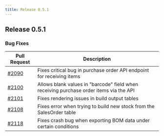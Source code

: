 ```yaml
---
title: Release 0.5.1
---
```


## Release 0.5.1

### Bug Fixes

| Pull Request | Description |
| --- | --- |
| [#2090](https://github.com/inventree/InvenTree/pull/2090) | Fixes critical bug in purchase order API endpoint for receiving items |
| [#2100](https://github.com/inventree/InvenTree/pull/2100) | Allows blank values in "barcode" field when receiving purchase order items via the API |
| [#2101](https://github.com/inventree/InvenTree/pull/2101) | Fixes rendering issues in build output tables |
| [#2108](https://github.com/inventree/InvenTree/pull/2108) | Fixes error when trying to build new stock from the SalesOrder table |
| [#2118](https://github.com/inventree/InvenTree/pull/2118) | Fixes crash bug when exporting BOM data under certain conditions |
